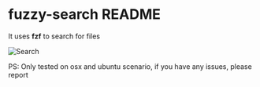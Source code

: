 # fuzzy-search README

It uses **fzf** to search for files

![Search](https://github.com/tatosjb/vscode-fuzzy-search/tree/master/marketplace/fzf.gif)

PS: Only tested on osx and ubuntu scenario, if you have any issues, please report
